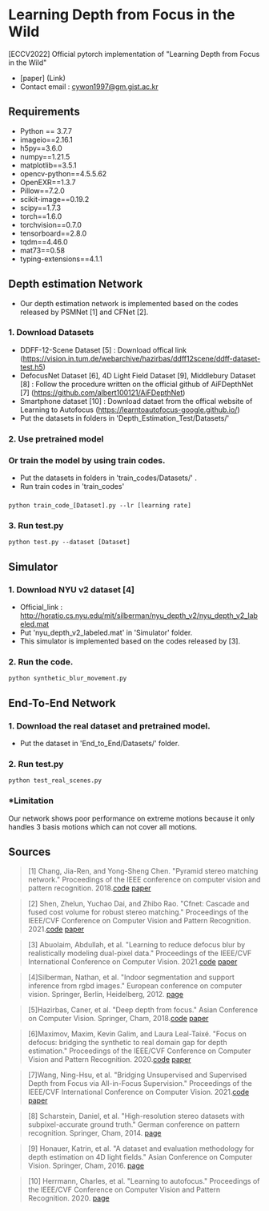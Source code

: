 # Learning Depth from Focus in the Wild 
[ECCV2022] Official pytorch implementation of "Learning Depth from Focus in the Wild"
* [paper] (Link)
* Contact email : cywon1997@gm.gist.ac.kr
## Requirements
* Python == 3.7.7
* imageio==2.16.1
* h5py==3.6.0
* numpy==1.21.5
* matplotlib==3.5.1
* opencv-python==4.5.5.62
* OpenEXR==1.3.7
* Pillow==7.2.0
* scikit-image==0.19.2
* scipy==1.7.3
* torch==1.6.0
* torchvision==0.7.0
* tensorboard==2.8.0
* tqdm==4.46.0
* mat73==0.58
* typing-extensions==4.1.1

## Depth estimation Network
* Our depth estimation network is implemented based on the codes released by PSMNet [1] and CFNet [2].
### 1. Download Datasets
* DDFF-12-Scene Dataset [5]
  : Download offical link (https://vision.in.tum.de/webarchive/hazirbas/ddff12scene/ddff-dataset-test.h5)
* DefocusNet Dataset [6], 4D Light Field Dataset [9], Middlebury Dataset [8]
  : Follow the procedure written on the official github of AiFDepthNet [7] (https://github.com/albert100121/AiFDepthNet)
* Smartphone dataset [10]
  : Download dataet from the offical website of Learning to Autofocus (https://learntoautofocus-google.github.io/)
* Put the datasets in folders in 'Depth_Estimation_Test/Datasets/'
### 2. Use pretrained model
###  Or train the model by using train codes.
  * Put the datasets in folders in 'train_codes/Datasets/' .
  * Run train codes in 'train_codes'
###  
    python train_code_[Dataset].py --lr [learning rate]
### 3. Run test.py
    python test.py --dataset [Dataset]
## Simulator
### 1. Download NYU v2 dataset [4]
* Official_link : http://horatio.cs.nyu.edu/mit/silberman/nyu_depth_v2/nyu_depth_v2_labeled.mat
* Put 'nyu_depth_v2_labeled.mat' in 'Simulator' folder.
* This simulator is implemented based on the codes released by [3].
### 2. Run the code.
    python synthetic_blur_movement.py
## End-To-End Network
### 1. Download the real dataset and pretrained model.
*  Put the dataset in 'End_to_End/Datasets/' folder.
### 2. Run test.py
    python test_real_scenes.py
### *Limitation
 Our network shows poor performance on extreme motions because it only handles 3 basis motions which can not cover all motions.
## Sources
>[1] Chang, Jia-Ren, and Yong-Sheng Chen. "Pyramid stereo matching network." Proceedings of the IEEE conference on computer vision and pattern recognition. 2018.[code](https://github.com/JiaRenChang/PSMNet) [paper](https://arxiv.org/abs/1803.08669)

>[2] Shen, Zhelun, Yuchao Dai, and Zhibo Rao. "Cfnet: Cascade and fused cost volume for robust stereo matching." Proceedings of the IEEE/CVF Conference on Computer Vision and Pattern Recognition. 2021.[code](https://github.com/gallenszl/CFNet) [paper](https://arxiv.org/abs/2104.04314)

>[3] Abuolaim, Abdullah, et al. "Learning to reduce defocus blur by realistically modeling dual-pixel data." Proceedings of the IEEE/CVF International Conference on Computer Vision. 2021.[code](https://github.com/Abdullah-Abuolaim/recurrent-defocus-deblurring-synth-dual-pixel) [paper](https://arxiv.org/pdf/2012.03255.pdf)

 
>[4]Silberman, Nathan, et al. "Indoor segmentation and support inference from rgbd images." European conference on computer vision. Springer, Berlin, Heidelberg, 2012. [page](https://cs.nyu.edu/~silberman/datasets/nyu_depth_v2.html)

>[5]Hazirbas, Caner, et al. "Deep depth from focus." Asian Conference on Computer Vision. Springer, Cham, 2018.[code](https://github.com/soyers/ddff-pytorch) [paper](https://arxiv.org/pdf/1704.01085.pdf)

>[6]Maximov, Maxim, Kevin Galim, and Laura Leal-Taixé. "Focus on defocus: bridging the synthetic to real domain gap for depth estimation." Proceedings of the IEEE/CVF Conference on Computer Vision and Pattern Recognition. 2020.[code](https://github.com/dvl-tum/defocus-net) [paper](https://openaccess.thecvf.com/content_CVPR_2020/html/Maximov_Focus_on_Defocus_Bridging_the_Synthetic_to_Real_Domain_Gap_CVPR_2020_paper.html)

>[7]Wang, Ning-Hsu, et al. "Bridging Unsupervised and Supervised Depth from Focus via All-in-Focus Supervision." Proceedings of the IEEE/CVF International Conference on Computer Vision. 2021.[code](https://github.com/albert100121/AiFDepthNet) [paper](https://arxiv.org/abs/2108.10843)

>[8] Scharstein, Daniel, et al. "High-resolution stereo datasets with subpixel-accurate ground truth." German conference on pattern recognition. Springer, Cham, 2014. [page](https://vision.middlebury.edu/stereo/data/)

>[9] Honauer, Katrin, et al. "A dataset and evaluation methodology for depth estimation on 4D light fields." Asian Conference on Computer Vision. Springer, Cham, 2016. [page](https://lightfield-analysis.uni-konstanz.de/)

>[10] Herrmann, Charles, et al. "Learning to autofocus." Proceedings of the IEEE/CVF Conference on Computer Vision and Pattern Recognition. 2020. [page](https://learntoautofocus-google.github.io/)


